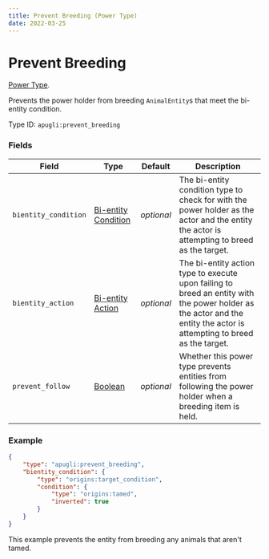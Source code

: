 ```yaml
---
title: Prevent Breeding (Power Type)
date: 2022-03-25
---
```


# Prevent Breeding

[Power Type](../power_types.md).

Prevents the power holder from breeding `AnimalEntity`s that meet the bi-entity condition.

Type ID: `apugli:prevent_breeding`

### Fields
Field  | Type | Default | Description
-------|------|---------|-------------
`bientity_condition` |	[Bi-entity Condition](https://origins.readthedocs.io/en/latest/types/bientity_condition_types/) | *optional* | The bi-entity condition type to check for with the power holder as the actor and the entity the actor is attempting to breed as the target.
`bientity_action` |	[Bi-entity Action](https://origins.readthedocs.io/en/latest/types/bientity_action_types/) | *optional* | The bi-entity action type to execute upon failing to breed an entity with the power holder as the actor and the entity the actor is attempting to breed as the target.
`prevent_follow` |	[Boolean](https://origins.readthedocs.io/en/latest/types/data_types/boolean/) | *optional* | Whether this power type prevents entities from following the power holder when a breeding item is held.

### Example
```json
{
    "type": "apugli:prevent_breeding",
    "bientity_condition": {
        "type": "origins:target_condition",
        "condition": {
            "type": "origins:tamed",
            "inverted": true
        }
    }
}
```
This example prevents the entity from breeding any animals that aren't tamed.